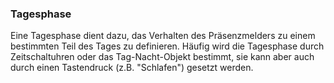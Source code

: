 ﻿### **Tagesphase**

Eine Tagesphase dient dazu, das Verhalten des Präsenzmelders zu einem bestimmten Teil des Tages zu definieren. Häufig wird die Tagesphase durch Zeitschaltuhren oder das Tag-Nacht-Objekt bestimmt, sie kann aber auch durch einen Tastendruck (z.B. "Schlafen") gesetzt werden.
